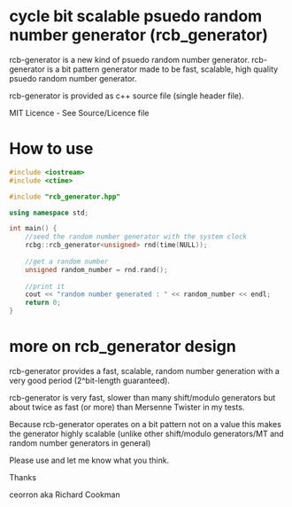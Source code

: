 # cycle bit scalable psuedo random number generator (rcb_generator)

rcb-generator is a new kind of psuedo random number generator. rcb-generator is a bit pattern generator made to be fast, scalable, high quality psuedo random number generator.

rcb-generator is provided as c++ source file (single header file).

MIT Licence - See Source/Licence file

# How to use

```C++
#include <iostream>
#include <ctime>

#include "rcb_generator.hpp"

using namespace std;

int main() {
	//seed the random number generator with the system clock
	rcbg::rcb_generator<unsigned> rnd(time(NULL));
	
	//get a random number
	unsigned random_number = rnd.rand();
	
	//print it
	cout << "random number generated : " << random_number << endl;
	return 0;
}
```

# more on rcb_generator design

rcb-generator provides a fast, scalable, random number generation with a very good period (2^bit-length guaranteed).

rcb-generator is very fast, slower than many shift/modulo generators but about twice as fast (or more) than Mersenne Twister in my tests.

Because rcb-generator operates on a bit pattern not on a value this makes the generator highly scalable (unlike other shift/modulo generators/MT and random number generators in general)

Please use and let me know what you think.

Thanks

ceorron
aka
Richard Cookman